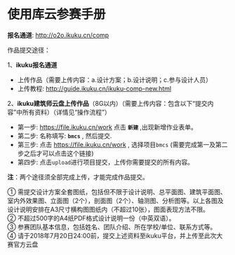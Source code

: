 # 使用库云参赛手册

**报名通道**: http://o2o.ikuku.cn/comp


作品提交途径：

1、**ikuku报名通道**  
* 上传作品（需要上传内容：a.设计方案；b.设计说明；c.参与设计人员）
* 上传教程: http://guide.ikuku.cn/ikuku-comp-new.html

2、**ikuku建筑师云盘上传作品**（8G以内）（需要上传内容：包含以下“提交内容”中所有资料）（详情见“操作流程”）  

* 第一步: https://file.ikuku.cn/work 点击 **`新建`** ,出现新增作业表单。
* 第二步: 名称填写: **`bmcs`** , 然后提交.
* 第三步: 点击 https://file.ikuku.cn/work , 选择项目`bmcs`  (需要完成第一及第二步之后才可以点击这个链接)
* 第四步: 点击`upload`进行项目提交，上传你需要提交的所有内容。 

**注**：两个途径须全部完成上传，才能完成作品提交。

① 需提交设计方案全套图纸，包括但不限于设计说明、总平面图、建筑平面图、室内外效果图、立面图（2个），剖面图（2个）、轴测图、分析图等。以上各图及设计说明安排在A3尺寸横构图图纸内（不超过10张），图面表现方法不限。  
② 不超过500字的A4纸PDF格式设计说明一份（中英双语）。  
③ 参赛团队基本信息，包括姓名、团队介绍、所在学校/单位、联系方式等。  
④ 请于2018年7月20日24:00前，提交上述资料至ikuku平台，并上传至此次大赛官方云盘  
